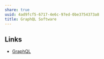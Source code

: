 ```yaml
---
share: true
uuid: 4ad9fcf5-6717-4e6c-97ed-0be3754373a8
title: GraphQL Software
---
```

## Links

* [GraphQL](../17962dab-f88d-4746-b8d7-74dcb179d791)